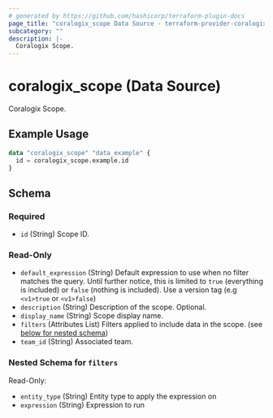 ```yaml
---
# generated by https://github.com/hashicorp/terraform-plugin-docs
page_title: "coralogix_scope Data Source - terraform-provider-coralogix"
subcategory: ""
description: |-
  Coralogix Scope.
---
```


# coralogix_scope (Data Source)

Coralogix Scope.

## Example Usage

```terraform
data "coralogix_scope" "data_example" {
  id = coralogix_scope.example.id
}
```

<!-- schema generated by tfplugindocs -->
## Schema

### Required

- `id` (String) Scope ID.

### Read-Only

- `default_expression` (String) Default expression to use when no filter matches the query. Until further notice, this is limited to `true` (everything is included) or `false` (nothing is included). Use a version tag (e.g `<v1>true` or `<v1>false`)
- `description` (String) Description of the scope. Optional.
- `display_name` (String) Scope display name.
- `filters` (Attributes List) Filters applied to include data in the scope. (see [below for nested schema](#nestedatt--filters))
- `team_id` (String) Associated team.

<a id="nestedatt--filters"></a>
### Nested Schema for `filters`

Read-Only:

- `entity_type` (String) Entity type to apply the expression on
- `expression` (String) Expression to run
